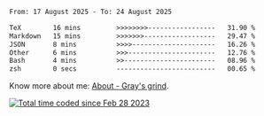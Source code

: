 <!--START_SECTION:waka-->

```txt
From: 17 August 2025 - To: 24 August 2025

TeX        16 mins         >>>>>>>>-----------------   31.90 %
Markdown   15 mins         >>>>>>>------------------   29.47 %
JSON       8 mins          >>>>---------------------   16.26 %
Other      6 mins          >>>----------------------   12.76 %
Bash       4 mins          >>-----------------------   08.96 %
zsh        0 secs          -------------------------   00.65 %
```

<!--END_SECTION:waka-->

<!-- [![grayxu's github stats](https://github-readme-stats.vercel.app/api?username=grayxu&count_private=true&show_icons=true)](https://github.com/grayxu) -->

Know more about me: [About - Gray's grind](https://www.grayxu.cn/).
<p align="left">
  <a href="https://wakatime.com/@c69eb31e-43a1-463f-8968-c3449e386f57"><img src="https://wakatime.com/badge/user/c69eb31e-43a1-463f-8968-c3449e386f57.svg" title="Total time coded since Feb 28 2023" /></a>
</p>

